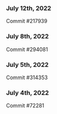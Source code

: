 ### July 12th, 2022

Commit #217939

### July 8th, 2022

Commit #294081

### July 5th, 2022

Commit #314353


### July 4th, 2022

Commit #72281
